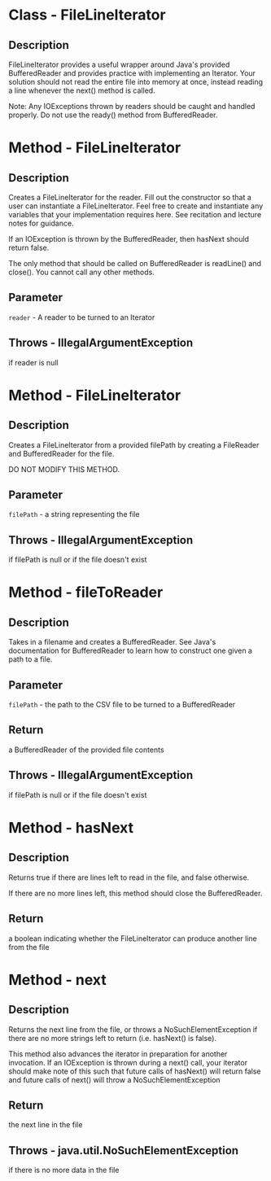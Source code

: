 # Class - FileLineIterator

## Description
FileLineIterator provides a useful wrapper around Java's provided BufferedReader and provides practice with implementing an Iterator. Your solution should not read the entire file into memory at once, instead reading a line whenever the next() method is called. <p> Note: Any IOExceptions thrown by readers should be caught and handled properly. Do not use the ready() method from BufferedReader.

# Method - FileLineIterator
## Description
Creates a FileLineIterator for the reader. Fill out the constructor so that a user can instantiate a FileLineIterator. Feel free to create and instantiate any variables that your implementation requires here. See recitation and lecture notes for guidance. <p> If an IOException is thrown by the BufferedReader, then hasNext should return false. <p> The only method that should be called on BufferedReader is readLine() and close(). You cannot call any other methods.

## Parameter
`reader` - A reader to be turned to an Iterator
## Throws - IllegalArgumentException
if reader is null
# Method - FileLineIterator
## Description
Creates a FileLineIterator from a provided filePath by creating a FileReader and BufferedReader for the file. <p> DO NOT MODIFY THIS METHOD.

## Parameter
`filePath` - a string representing the file
## Throws - IllegalArgumentException
if filePath is null or if the file doesn't exist
# Method - fileToReader
## Description
Takes in a filename and creates a BufferedReader. See Java's documentation for BufferedReader to learn how to construct one given a path to a file.

## Parameter
`filePath` - the path to the CSV file to be turned to a BufferedReader
## Return
a BufferedReader of the provided file contents
## Throws - IllegalArgumentException
if filePath is null or if the file doesn't exist
# Method - hasNext
## Description
Returns true if there are lines left to read in the file, and false otherwise. <p> If there are no more lines left, this method should close the BufferedReader.

## Return
a boolean indicating whether the FileLineIterator can produce another line from the file
# Method - next
## Description
Returns the next line from the file, or throws a NoSuchElementException if there are no more strings left to return (i.e. hasNext() is false). <p> This method also advances the iterator in preparation for another invocation. If an IOException is thrown during a next() call, your iterator should make note of this such that future calls of hasNext() will return false and future calls of next() will throw a NoSuchElementException

## Return
the next line in the file
## Throws - java.util.NoSuchElementException
if there is no more data in the file

